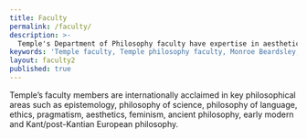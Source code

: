 ```yaml
---
title: Faculty
permalink: /faculty/
description: >-
  Temple's Department of Philosophy faculty have expertise in aesthetics, feminist philosophy, philosophy of science, ethics     and morality of law.
keywords: 'Temple faculty, Temple philosophy faculty, Monroe Beardsley, John Fisher philosophy, temple department of philosophy'
layout: faculty2
published: true
---
```

Temple’s faculty members are internationally acclaimed in key philosophical areas such as epistemology, philosophy of science, philosophy of language, ethics, pragmatism, aesthetics, feminism, ancient philosophy, early modern and Kant/post-Kantian European philosophy.
